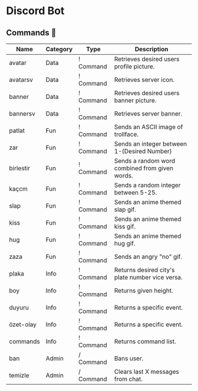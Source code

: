# Discord Bot
## Commands 📁
| Name       | Category | Type       | Description                                    |
|------------|----------|------------|-------------------------------------------     |
| avatar     | Data     | ! Command  | Retrieves desired users profile picture.       |
| avatarsv   | Data     | ! Command  | Retrieves server icon.                         |
| banner     | Data     | ! Command  | Retrieves desired users banner picture.        |
| bannersv   | Data     | ! Command  | Retrieves server banner.                       |
| patlat     | Fun      | ! Command  | Sends an ASCII image of trollface.             |
| zar        | Fun      | ! Command  | Sends an integer between 1-(Desired Number)    |
| birlestir  | Fun      | ! Command  | Sends a random word combined from given words. |
| kaçcm      | Fun      | ! Command  | Sends a random integer between 5-25.           |
| slap       | Fun      | ! Command  | Sends an anime themed slap gif.                |
| kiss       | Fun      | ! Command  | Sends an anime themed kiss gif.                |
| hug        | Fun      | ! Command  | Sends an anime themed hug gif.                 |
| zaza       | Fun      | ! Command  | Sends an angry "no" gif.                       |
| plaka      | Info     | ! Command  | Returns desired city's plate number vice versa.|
| boy        | Info     | ! Command  | Returns given height.                          |
| duyuru     | Info     | ! Command  | Returns a specific event.                      |
| özet-olay  | Info     | ! Command  | Returns a specific event.                      |
| commands   | Info     | ! Command  | Returns command list.                          |
| ban        | Admin    | / Command  | Bans user.                                     |
| temizle    | Admin    | / Command  | Clears last X messages from chat.              |
